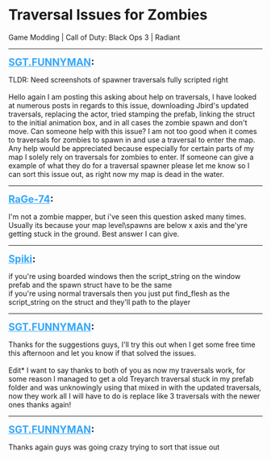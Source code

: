 # Traversal Issues for Zombies
Game Modding | Call of Duty: Black Ops 3 | Radiant

---
<strong style="font-size: 1.4em;"><span style="text-decoration: underline;text-decoration-color: #34a7f9;"><span style="color:#34a7f9;">SGT.FUNNYMAN</span></span>:</strong>

<p>TLDR: Need screenshots of spawner traversals fully scripted right <br /><br />Hello again I am posting this asking about help on traversals, I have looked at numerous posts in regards to this issue, downloading Jbird&#39;s updated traversals, replacing the actor, tried stamping the prefab, linking the struct to the initial animation box, and in all cases the zombie spawn and don&#39;t move. Can someone help with this issue? I am not too good when it comes to traversals for zombies to spawn in and use a traversal to enter the map. Any help would be appreciated because especially for certain parts of my map I solely rely on traversals for zombies to enter. If someone can give a example of what they do for a traversal spawner please let me know so I can sort this issue out, as right now my map is dead in the water.</p>

---
<strong style="font-size: 1.4em;"><span style="text-decoration: underline;text-decoration-color: #34a7f9;"><span style="color:#34a7f9;">RaGe-74</span></span>:</strong>

<p>I&#39;m not a zombie mapper, but i&#39;ve seen this question asked many times. Usually its because your map level\spawns are  below x axis and the&#39;yre getting stuck in the ground. Best answer I can give.</p>

---
<strong style="font-size: 1.4em;"><span style="text-decoration: underline;text-decoration-color: #34a7f9;"><span style="color:#34a7f9;">Spiki</span></span>:</strong>

<p>if you&#39;re using boarded windows then the script_string on the window prefab and the spawn struct have to be the same<br />if you&#39;re using normal traversals then you just put find_flesh as the script_string on the struct and they&#39;ll path to the  player</p>

---
<strong style="font-size: 1.4em;"><span style="text-decoration: underline;text-decoration-color: #34a7f9;"><span style="color:#34a7f9;">SGT.FUNNYMAN</span></span>:</strong>

<p>Thanks for the suggestions guys, I&#39;ll try this out when I get some free time this afternoon and let you know if that solved the issues.<br /><br />Edit* I want to say thanks to both of you as now my traversals work, for some reason I managed to get a old Treyarch traversal stuck in my prefab folder and was unknowingly using that mixed in with the updated traversals, now they work all I will have to do is replace like 3 traversals with the newer ones thanks again!</p>

---
<strong style="font-size: 1.4em;"><span style="text-decoration: underline;text-decoration-color: #34a7f9;"><span style="color:#34a7f9;">SGT.FUNNYMAN</span></span>:</strong>

<p>Thanks again guys was going crazy trying to sort that issue out</p>
